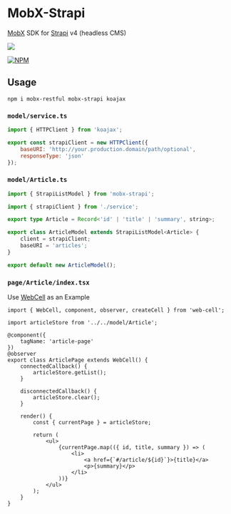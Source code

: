 # MobX-Strapi

[MobX][1] SDK for [Strapi][2] v4 (headless CMS)

[![](https://raw.githubusercontent.com/sindresorhus/awesome/main/media/mentioned-badge.svg)][5]

[![NPM](https://nodei.co/npm/mobx-strapi.png?downloads=true&downloadRank=true&stars=true)][6]

## Usage

```shell
npm i mobx-restful mobx-strapi koajax
```

### `model/service.ts`

```javascript
import { HTTPClient } from 'koajax';

export const strapiClient = new HTTPClient({
    baseURI: 'http://your.production.domain/path/optional',
    responseType: 'json'
});
```

### `model/Article.ts`

```typescript
import { StrapiListModel } from 'mobx-strapi';

import { strapiClient } from './service';

export type Article = Record<'id' | 'title' | 'summary', string>;

export class ArticleModel extends StrapiListModel<Article> {
    client = strapiClient;
    baseURI = 'articles';
}

export default new ArticleModel();
```

### `page/Article/index.tsx`

Use [WebCell][7] as an Example

```tsx
import { WebCell, component, observer, createCell } from 'web-cell';

import articleStore from '../../model/Article';

@component({
    tagName: 'article-page'
})
@observer
export class ArticlePage extends WebCell() {
    connectedCallback() {
        articleStore.getList();
    }

    disconnectedCallback() {
        articleStore.clear();
    }

    render() {
        const { currentPage } = articleStore;

        return (
            <ul>
                {currentPage.map(({ id, title, summary }) => (
                    <li>
                        <a href={`#/article/${id}`}>{title}</a>
                        <p>{summary}</p>
                    </li>
                ))}
            </ul>
        );
    }
}
```

[1]: https://mobx.js.org/
[2]: https://strapi.io/
[5]: https://github.com/strapi/awesome-strapi
[6]: https://nodei.co/npm/mobx-strapi/
[7]: https://github.com/EasyWebApp/WebCell
